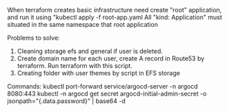 When terraform creates basic infrastructure need create "root" application, and run it using "kubectl apply -f root-app.yaml
All "kind: Application" must situated in the same namespace that root application


Problems to solve:
  1. Cleaning storage efs and general if user is deleted.
  2. Create domain name for each user, create A record in Route53 by terraform. Run terraform with this script.
  3. Creating folder with user themes by script in EFS storage  

Commands:
  kubectl port-forward service/argocd-server -n argocd 8080:443
  kubectl -n argocd get secret argocd-initial-admin-secret -o jsonpath="{.data.password}" | base64 -d
